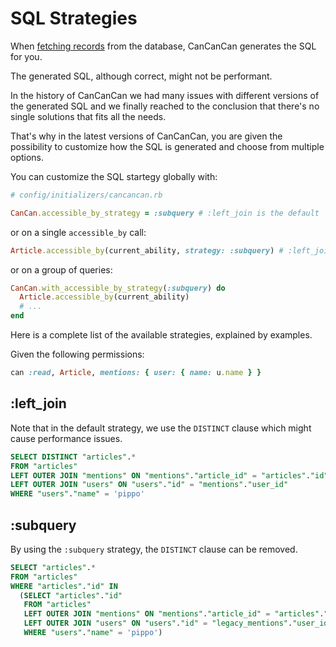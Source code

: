 # SQL Strategies

When [fetching records](./fetching_records.md) from the database, CanCanCan generates the SQL for you.

The generated SQL, although correct, might not be performant.

In the history of CanCanCan we had many issues with different versions of the generated SQL and we finally reached to the conclusion that there's no single solutions that fits all the needs.

That's why in the latest versions of CanCanCan, you are given the possibility to customize how the SQL is generated and choose from multiple options.

You can customize the SQL startegy globally with:

```ruby
# config/initializers/cancancan.rb

CanCan.accessible_by_strategy = :subquery # :left_join is the default
```

or on a single `accessible_by` call:

```ruby
Article.accessible_by(current_ability, strategy: :subquery) # :left_join is, again, the default
```

or on a group of queries:

```ruby
CanCan.with_accessible_by_strategy(:subquery) do
  Article.accessible_by(current_ability)
  # ...
end
```

Here is a complete list of the available strategies, explained by examples.

Given the following permissions:

```ruby
can :read, Article, mentions: { user: { name: u.name } }
```

## :left_join

Note that in the default strategy, we use the `DISTINCT` clause which might cause performance issues.

```sql
SELECT DISTINCT "articles".*
FROM "articles"
LEFT OUTER JOIN "mentions" ON "mentions"."article_id" = "articles"."id"
LEFT OUTER JOIN "users" ON "users"."id" = "mentions"."user_id"
WHERE "users"."name" = 'pippo'
```

## :subquery

By using the `:subquery` strategy, the `DISTINCT` clause can be removed.

```sql
SELECT "articles".*
FROM "articles"
WHERE "articles"."id" IN
  (SELECT "articles"."id"
   FROM "articles"
   LEFT OUTER JOIN "mentions" ON "mentions"."article_id" = "articles"."id"
   LEFT OUTER JOIN "users" ON "users"."id" = "legacy_mentions"."user_id"
   WHERE "users"."name" = 'pippo')
```
